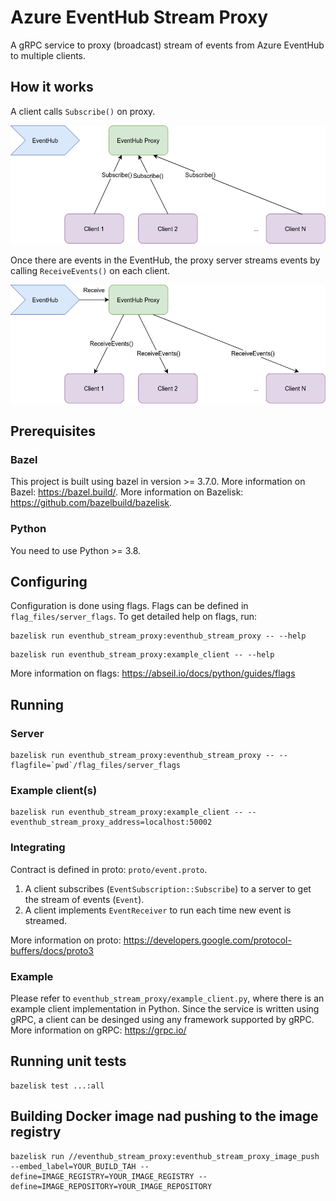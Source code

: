 # Azure EventHub Stream Proxy
A gRPC service to proxy (broadcast) stream of events from Azure EventHub to multiple clients.

## How it works

A client calls `Subscribe()` on proxy.

![](diagrams/sub.png)

Once there are events in the EventHub, the proxy server streams events by calling `ReceiveEvents()` on each client.

![](diagrams/receive.png)

## Prerequisites

### Bazel
This project is built using bazel in version >= 3.7.0.
More information on Bazel: https://bazel.build/.
More information on Bazelisk: https://github.com/bazelbuild/bazelisk.

### Python
You need to use Python >= 3.8.

## Configuring
Configuration is done using flags.
Flags can be defined in `flag_files/server_flags`. To get detailed help on flags, run:
```
bazelisk run eventhub_stream_proxy:eventhub_stream_proxy -- --help
```
```
bazelisk run eventhub_stream_proxy:example_client -- --help
```

More information on flags: https://abseil.io/docs/python/guides/flags

## Running
### Server
```
bazelisk run eventhub_stream_proxy:eventhub_stream_proxy -- --flagfile=`pwd`/flag_files/server_flags
```

### Example client(s)
```
bazelisk run eventhub_stream_proxy:example_client -- --eventhub_stream_proxy_address=localhost:50002
```

### Integrating
Contract is defined in proto: `proto/event.proto`.
1. A client subscribes (`EventSubscription::Subscribe`) to a server to get the stream of events (`Event`).
1. A client implements `EventReceiver` to run each time new event is streamed.

More information on proto: https://developers.google.com/protocol-buffers/docs/proto3

### Example
Please refer to `eventhub_stream_proxy/example_client.py`, where there is an example client implementation in Python.
Since the service is written using gRPC, a client can be desinged using any framework supported by gRPC.
More information on gRPC: https://grpc.io/

## Running unit tests
```
bazelisk test ...:all
```

## Building Docker image nad pushing to the image registry
```
bazelisk run //eventhub_stream_proxy:eventhub_stream_proxy_image_push --embed_label=YOUR_BUILD_TAH --define=IMAGE_REGISTRY=YOUR_IMAGE_REGISTRY --define=IMAGE_REPOSITORY=YOUR_IMAGE_REPOSITORY
```
